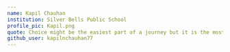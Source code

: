 ```yaml
---
name: Kapil Chauhan
institution: Silver Bells Public School
profile_pic: Kapil.png
quote: Choice might be the easiest part of a journey but it is the most important one  
github_user: kapilnchauhan77
---
```

